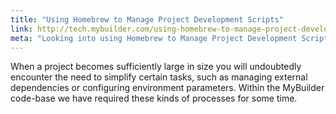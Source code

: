 ```yaml
---
title: "Using Homebrew to Manage Project Development Scripts"
link: http://tech.mybuilder.com/using-homebrew-to-manage-project-development-scripts/
meta: "Looking into using Homebrew to Manage Project Development Scripts"
---
```


When a project becomes sufficiently large in size you will undoubtedly encounter the need to simplify certain tasks, such as managing external dependencies or configuring environment parameters.
Within the MyBuilder code-base we have required these kinds of processes for some time.
<!--more-->